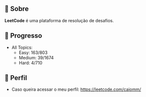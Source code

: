 ## 📌 Sobre

**LeetCode** é uma plataforma de resolução de desafios.

## 🚀 Progresso

- All Topics:
  - Easy: 163/803
  - Medium: 39/1674
  - Hard: 4/710
  
## 🙂 Perfil

- Caso queira acessar o meu perfil: <https://leetcode.com/caiomm/>
